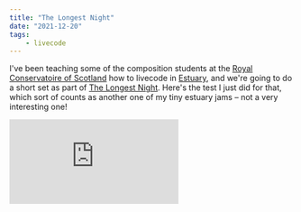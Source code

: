 ```yaml
---
title: "The Longest Night"
date: "2021-12-20"
tags:
    - livecode
---
```


I've been teaching some of the composition students at the [Royal Conservatoire of Scotland](http://www.rcs.ac.uk/) how to livecode in [Estuary](https://estuary.mcmaster.ca/), and we're going to do a short set as part of [The Longest Night](https://night.tidalcycles.org/). Here's the test I just did for that, which sort of counts as another one of my tiny estuary jams – not a very interesting one!

<iframe class="youtube-video" src="https://www.youtube.com/embed/bTJdRI9Zhzs" title="YouTube video player" frameBorder="0" allow="accelerometer; autoplay; clipboard-write; encrypted-media; gyroscope; picture-in-picture; web-share" referrerpolicy="strict-origin-when-cross-origin" allowFullScreen></iframe>